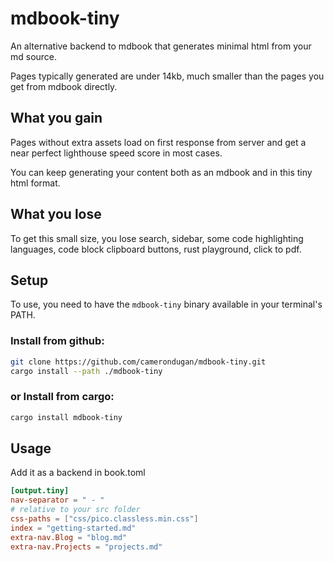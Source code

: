 # mdbook-tiny

An alternative backend to mdbook that generates minimal html from your md source.

Pages typically generated are under 14kb, much smaller than the pages you get from mdbook directly.

## What you gain
Pages without extra assets load on first response from server and get a near perfect lighthouse speed score in most cases.

You can keep generating your content both as an mdbook and in this tiny html format.

## What you lose

To get this small size, you lose search, sidebar, some code highlighting languages, code block clipboard buttons, rust playground, click to pdf.

## Setup

To use, you need to have the `mdbook-tiny` binary available in your terminal's PATH.

### Install from github:

```bash
git clone https://github.com/camerondugan/mdbook-tiny.git
cargo install --path ./mdbook-tiny
```

### or Install from cargo:
```bash
cargo install mdbook-tiny
```

## Usage
Add it as a backend in book.toml
```toml
[output.tiny]
nav-separator = " - "
# relative to your src folder
css-paths = ["css/pico.classless.min.css"]
index = "getting-started.md"
extra-nav.Blog = "blog.md"
extra-nav.Projects = "projects.md"
```
